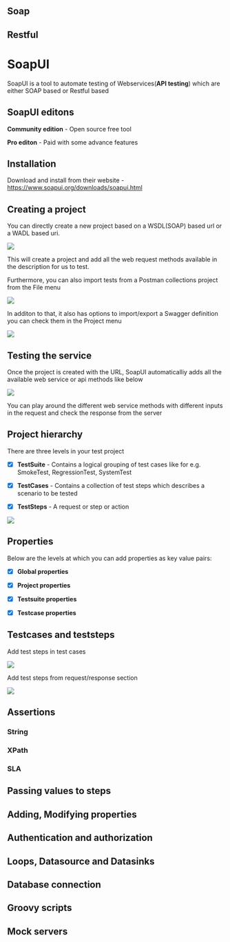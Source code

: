 ## Soap

## Restful

# SoapUI

SoapUI is a tool to automate testing of Webservices(**API testing**) which are either SOAP based or Restful based

## SoapUI editons

**Community edition** - Open source free tool

**Pro editon** - Paid with some advance features

## Installation

Download and install from their website - https://www.soapui.org/downloads/soapui.html

## Creating a project

You can directly create a new project based on a WSDL(SOAP) based url or a WADL based uri.

![](SOAPUI/Menu.png)

This will create a project and add all the web request methods available in the description for us to test.

Furthermore, you can also import tests from a Postman collections project from the File menu

![](SOAPUI/FileMenu.png)	

In additon to that, it also has options to import/export a Swagger definition you can check them in the Project menu

![](SOAPUI/ProjectMenu.png)	

## Testing the service

Once the project is created with the URL, SoapUI automaticalliy adds all the available web service or api methods like below

![](SOAPUI/RequestResonse.png)

You can play around the different web service methods with different inputs in the request and check the response from the server

## Project hierarchy

There are three levels in your test project

- [X] **TestSuite** - Contains a logical grouping of test cases like for e.g. SmokeTest, RegressionTest, SystemTest

- [X] **TestCases** - Contains a collection of test steps which describes a scenario to be tested

- [X] **TestSteps** - A request or step or action

![](SOAPUI/Hierarchy.png)

## Properties

Below are the levels at which you can add properties as key value pairs:

- [X] **Global properties**


- [X] **Project properties**


- [X] **Testsuite properties**


- [X] **Testcase properties**


## Testcases and teststeps

Add test steps in test cases

![](SOAPUI/AddTestStepInTestCase.png)

Add test steps from request/response section

![](SOAPUI/AddTestStepToTestCase.png)

## Assertions

### String

### XPath

### SLA

## Passing values to steps

## Adding, Modifying properties

## Authentication and authorization

## Loops, Datasource and Datasinks

## Database connection

## Groovy scripts

## Mock servers
